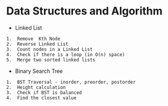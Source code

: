 # Data Structures and Algorithm
* Linked List
```
1.  Remove  Kth Node
2.  Reverse Linked List 
3.  Count nodes in a Linked List
4.  Check if there is a loop (in O(n) space)
5.  Merge two sorted linked lists
```

* Binary Search Tree
```
1.  BST Traversal - inorder, preorder, postorder
2.  Height calculation
3.  Check if BST is balanced
4.  Find the closest value 
```